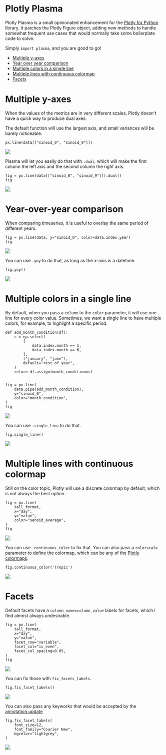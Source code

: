 # Plotly Plasma

Plotly Plasma is a small opinionated enhancement for the [Plotly for
Python](https://plotly.com/python/) library. It patches the Plotly
Figure object, adding new methods to handle somewhat frequent use cases
that would normally take some boilerplate code to solve.

Simply `import plasma`, and you are good to go!

-   [Multiple y-axes](#Multiple-y-axes)
-   [Year over year comparison](#Year-over-year-comparison)
-   [Multiple colors in a single
    line](#Multiple-colors-in-a-single-line)
-   [Multiple lines with continuous
    colormap](#Multiple-lines-with-continuous-colormap)
-   [Facets](#Facets)



# Multiple y-axes

When the values of the metrics are in very different scales, Plotly
doesn't have a quick way to produce dual axes.

The default function will use the largest axis, and small variances will
be barely noticeable.

``` {.python .cell-code}
px.line(data[["sinoid_0", "sinoid_9"]])
```

![](plasma_files/figure-markdown/cell-4-output-1.svg)

Plasma will let you easily do that with `.dual`, which will make the
first column the left axis and the second column the right axis.

``` {.python .cell-code}
fig = px.line(data[["sinoid_0", "sinoid_9"]]).dual()
fig
```

![](plasma_files/figure-markdown/cell-5-output-1.svg)

# Year-over-year comparison

When comparing timeseries, it is useful to overlay the same period of
different years.

``` {.python .cell-code}
fig = px.line(data, y="sinoid_0", color=data.index.year)
fig
```

![](plasma_files/figure-markdown/cell-6-output-1.svg)

You can use `.yoy` to do that, as long as the x-axis is a datetime.

``` {.python .cell-code}
fig.yoy()
```

![](plasma_files/figure-markdown/cell-7-output-1.svg)

# Multiple colors in a single line

By default, when you pass a `column` to the `color` parameter, it will
use one line for every color value. Sometimes, we want a single line to
have multiple colors, for example, to highlight a specific period.

``` {.python .cell-code}
def add_month_condition(df):
    s = np.select(
        [
            data.index.month == 1,
            data.index.month == 6,
        ],
        ["january", "june"],
        default="rest of year",
    )
    return df.assign(month_condition=s)


fig = px.line(
    data.pipe(add_month_condition),
    y="sinoid_0",
    color="month_condition",
)
fig
```

![](plasma_files/figure-markdown/cell-8-output-1.svg)

You can use `.single_line` to do that.

``` {.python .cell-code}
fig.single_line()
```

![](plasma_files/figure-markdown/cell-9-output-1.svg)

# Multiple lines with continuous colormap

Still on the color topic, Plotly will use a discrete colormap by
default, which is not always the best option.

``` {.python .cell-code}
fig = px.line(
    tall_format,
    x="day",
    y="value",
    color="senoid_average",
)
fig
```

![](plasma_files/figure-markdown/cell-12-output-1.svg)

You can use `.continuous_color` to fix that. You can also pass a
`colorscale` parameter to define the colormap, which can be any of the
[Plotly colormaps](https://plotly.com/python/builtin-colorscales/).

``` {.python .cell-code}
fig.continuous_color('Tropic')
```

![](plasma_files/figure-markdown/cell-13-output-1.svg)

# Facets

Default facets have a `column_name=column_value` labels for facets,
which I find almost always undesirable.

``` {.python .cell-code}
fig = px.line(
    tall_format,
    x="day",
    y="value",
    facet_row="variable",
    facet_col="is_even",
    facet_col_spacing=0.05,
)
fig
```

![](plasma_files/figure-markdown/cell-15-output-1.svg)

You can fix those with `fix_facets_labels`.

``` {.python .cell-code}
fig.fix_facet_labels()
```

![](plasma_files/figure-markdown/cell-16-output-1.svg)

You can also pass any keyworks that would be accepted by the
[annotation.update](https://plotly.com/python/reference/layout/annotations/#layout-annotations)

``` {.python .cell-code}
fig.fix_facet_labels(
    font_size=12,
    font_family="Courier New",
    bgcolor="lightgrey",
)
```

![](plasma_files/figure-markdown/cell-17-output-1.svg)
